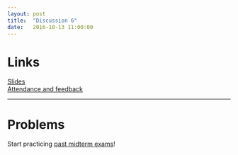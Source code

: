 ```yaml
---
layout: post
title:  "Discussion 6"
date:   2016-10-13 11:00:00
---
```


# Links

[Slides](https://docs.google.com/presentation/d/1H7Y14IbNvUUkCKNImkJhRZWkePRAAMEByVja4axByps/edit?usp=sharing)  
[Attendance and feedback](https://docs.google.com/forms/d/e/1FAIpQLSe0n_STE7uSkDz0Rb4YjZEBnX3oLe-i5amzPvIx_2Ryc-MOZw/viewform)

---

# Problems

Start practicing [past midterm exams](http://cs61a.org/articles/resources.html#past-exams)!
